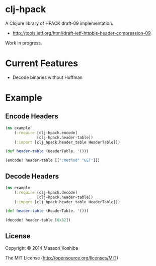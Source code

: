 # clj-hpack

A Clojure library of HPACK draft-09 implementation.

- http://tools.ietf.org/html/draft-ietf-httpbis-header-compression-09

Work in progress.

# Current Features

- Decode binaries without Huffman

# Example

## Encode Headers

```clojure
(ns example
    (:require [clj-hpack.encode]
              [clj-hpack.header-table])
    (:import [clj_hpack.header_table HeaderTable]))

(def header-table (HeaderTable. '()))

(encode! header-table [[":method" "GET"]])
```

## Decode Headers

```clojure
(ns example
    (:require [clj-hpack.decode]
              [clj-hpack.header-table])
    (:import [clj_hpack.header_table HeaderTable]))

(def header-table (HeaderTable. '()))

(decode! header-table [0x82])
```

## License

Copyright © 2014 Masaori Koshiba

The MIT License (http://opensource.org/licenses/MIT)
